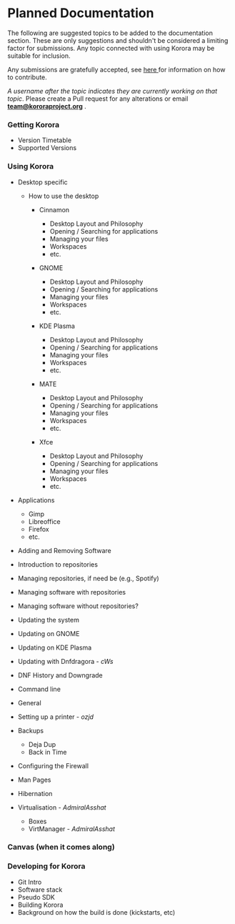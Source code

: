 # Planned Documentation

The following are suggested topics to be added to the documentation section. These are only suggestions and shouldn't be considered a limiting factor for submissions. Any topic connected with using Korora may be suitable for inclusion.

Any submissions are gratefully accepted, see [here ](https://github.com/kororaproject/kp-documentation/wiki/Contributing-To-Korora)for information on how to contribute.

_A username after the topic indicates they are currently working on that topic_. Please create a Pull request for any alterations or email **team@kororaproject.org** .

### Getting Korora

- Version Timetable
- Supported Versions

### Using Korora

- Desktop specific

  - How to use the desktop

     - Cinnamon

        - Desktop Layout and Philosophy
        - Opening / Searching for applications
        - Managing your files
        - Workspaces
        - etc.

     - GNOME
        - Desktop Layout and Philosophy
        - Opening / Searching for applications
       - Managing your files
       - Workspaces
       - etc.

     - KDE Plasma
        - Desktop Layout and Philosophy
        - Opening / Searching for applications
        - Managing your files
        - Workspaces
        - etc.

     - MATE
       - Desktop Layout and Philosophy
       - Opening / Searching for applications
       - Managing your files
       - Workspaces
       - etc.

     - Xfce
       - Desktop Layout and Philosophy
       - Opening / Searching for applications
       - Managing your files
       - Workspaces
       - etc.

 - Applications
   - Gimp
   - Libreoffice
   - Firefox
   - etc.

- Adding and Removing Software
 - Introduction to repositories
 - Managing repositories, if need be (e.g., Spotify)
 - Managing software with repositories
 - Managing software without repositories?

- Updating the system
 - Updating on GNOME
 - Updating on KDE Plasma
 - Updating with Dnfdragora - _cWs_
 - DNF History and Downgrade

- Command line
-  General
 - Setting up a printer - _ozjd_
 - Backups
    - Deja Dup
    - Back in Time
 - Configuring the Firewall
 - Man Pages
 - Hibernation
 - Virtualisation - _AdmiralAsshat_
    - Boxes
    - VirtManager - _AdmiralAsshat_

### Canvas (when it comes along)
### Developing for Korora

 - Git Intro
 - Software stack
 - Pseudo SDK
 - Building Korora
 - Background on how the build is done (kickstarts, etc)
